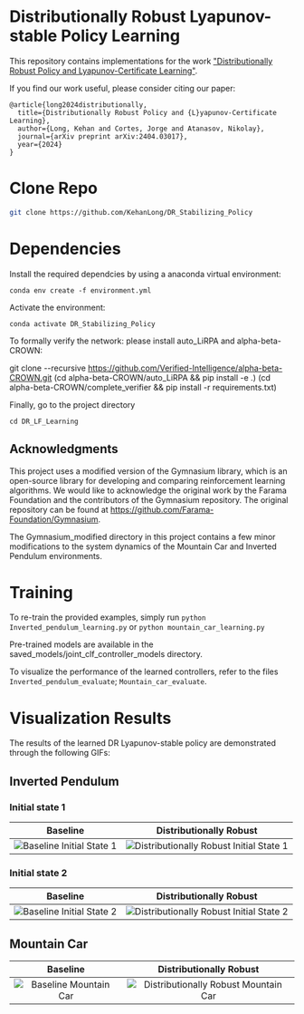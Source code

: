 Distributionally Robust Lyapunov-stable Policy Learning
========================================================================
This repository contains implementations for the work  <a href="https://arxiv.org/abs/2404.03017">"Distributionally Robust Policy and Lyapunov-Certificate Learning"</a>.

If you find our work useful, please consider citing our paper:
```
@article{long2024distributionally,
  title={Distributionally Robust Policy and {L}yapunov-Certificate Learning},
  author={Long, Kehan and Cortes, Jorge and Atanasov, Nikolay},
  journal={arXiv preprint arXiv:2404.03017},
  year={2024}
}
```

# Clone Repo
```bash
git clone https://github.com/KehanLong/DR_Stabilizing_Policy
```
# Dependencies

Install the required dependcies by using a anaconda virtual environment:
```
conda env create -f environment.yml
```

Activate the environment:
```
conda activate DR_Stabilizing_Policy
```

To formally verify the network: please install auto_LiRPA and alpha-beta-CROWN:

git clone --recursive https://github.com/Verified-Intelligence/alpha-beta-CROWN.git
(cd alpha-beta-CROWN/auto_LiRPA && pip install -e .)
(cd alpha-beta-CROWN/complete_verifier && pip install -r requirements.txt)

Finally, go to the project directory
```
cd DR_LF_Learning
```

## Acknowledgments

This project uses a modified version of the Gymnasium library, which is an open-source library for developing and comparing reinforcement learning algorithms. We would like to acknowledge the original work by the Farama Foundation and the contributors of the Gymnasium repository. The original repository can be found at https://github.com/Farama-Foundation/Gymnasium.

The Gymnasium_modified directory in this project contains a few minor modifications to the system dynamics of the Mountain Car and Inverted Pendulum environments. 


# Training

To re-train the provided examples, simply run
```python Inverted_pendulum_learning.py``` or ```python mountain_car_learning.py```

Pre-trained models are available in the saved_models/joint_clf_controller_models directory.

To visualize the performance of the learned controllers, refer to the files ```Inverted_pendulum_evaluate```; ```Mountain_car_evaluate```. 


# Visualization Results

The results of the learned DR Lyapunov-stable policy are demonstrated through the following GIFs:

## Inverted Pendulum

### Initial state 1

| Baseline | Distributionally Robust |
|:--------:|:-----------------------:|
| ![Baseline Initial State 1](Results/inverted_pendulum_baseline_case1.gif) | ![Distributionally Robust Initial State 1](Results/inverted_pendulum_DR_case1.gif) |

### Initial state 2

| Baseline | Distributionally Robust |
|:--------:|:-----------------------:|
| ![Baseline Initial State 2](Results/inverted_pendulum_baseline_case2.gif) | ![Distributionally Robust Initial State 2](Results/inverted_pendulum_DR_case2.gif) |

## Mountain Car

| Baseline | Distributionally Robust |
|:--------:|:-----------------------:|
| ![Baseline Mountain Car](Results/mountain_car_baseline.gif) | ![Distributionally Robust Mountain Car](Results/mountain_car_DR.gif) |

